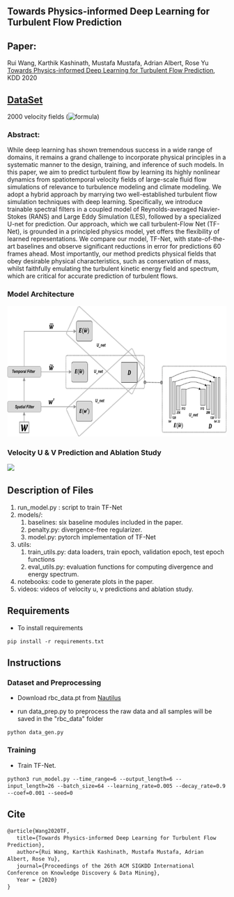 ## Towards Physics-informed Deep Learning for Turbulent Flow Prediction
## Paper: 
Rui Wang, Karthik Kashinath, Mustafa Mustafa, Adrian Albert, Rose Yu [Towards Physics-informed Deep Learning for Turbulent Flow Prediction](https://ucsdml.github.io/jekyll/update/2020/08/23/TF-Net.html), KDD 2020

## [DataSet](https://s3-west.nrp-nautilus.io/tfnet/rbc_data.pt)
2000 velocity fields (![formula](https://render.githubusercontent.com/render/math?math=2000\times2\times256\times1792))

### Abstract:
While deep learning has shown tremendous success in a wide range of domains, it remains a grand challenge to incorporate physical principles in a systematic manner to the design, training, and inference of such models. In this paper, we aim to predict turbulent flow by learning its highly nonlinear dynamics from spatiotemporal velocity fields of large-scale fluid flow simulations of relevance to turbulence modeling and climate modeling. We adopt a hybrid approach by marrying two well-established turbulent flow simulation techniques with deep learning. Specifically, we introduce trainable spectral filters in a coupled model of Reynolds-averaged Navier-Stokes (RANS) and Large Eddy Simulation (LES), followed by a specialized U-net for prediction. Our approach, which we call turbulent-Flow Net (TF-Net), is grounded in a principled physics model, yet offers the flexibility of learned representations. We compare our model, TF-Net, with state-of-the-art baselines and observe significant reductions in error for predictions 60 frames ahead. Most importantly, our method predicts physical fields that obey desirable physical characteristics, such as conservation of mass, whilst faithfully emulating the turbulent kinetic energy field and spectrum, which are critical for accurate prediction of turbulent flows.

### Model Architecture
<img src="videos/model.png" width="700" height="300">


### Velocity U & V Prediction and Ablation Study
![](videos/all.gif)


## Description of Files
1. run_model.py : script to train TF-Net
2. models/: 
   1. baselines: six baseline modules included in the paper.
   2. penalty.py: divergence-free regularizer.
   3. model.py: pytorch implementation of TF-Net
3. utils:
   1. train_utils.py: data loaders, train epoch, validation epoch, test epoch functions
   2. eval_utils.py: evaluation functions for computing divergence and energy spectrum. 
4. notebooks: code to generate plots in the paper.
5. videos: videos of velocity u, v predictions and ablation study.



## Requirements
- To install requirements
```
pip install -r requirements.txt
```


## Instructions
### Dataset and Preprocessing
- Download rbc_data.pt from [Nautilus](https://s3-west.nrp-nautilus.io/tfnet/rbc_data.pt)

- run data_prep.py to preprocess the raw data and all samples will be saved in the "rbc_data" folder
```
python data_gen.py
```

### Training
- Train TF-Net.
```
python3 run_model.py --time_range=6 --output_length=6 --input_length=26 --batch_size=64 --learning_rate=0.005 --decay_rate=0.9 --coef=0.001 --seed=0
```

## Cite
```
@article{Wang2020TF,
   title={Towards Physics-informed Deep Learning for Turbulent Flow Prediction},
   author={Rui Wang, Karthik Kashinath, Mustafa Mustafa, Adrian Albert, Rose Yu},
   journal={Proceedings of the 26th ACM SIGKDD International Conference on Knowledge Discovery & Data Mining},
   Year = {2020}
}	
```
